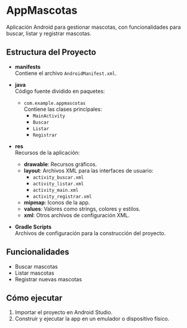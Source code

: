 # AppMascotas

Aplicación Android para gestionar mascotas, con funcionalidades para buscar, listar y registrar mascotas.

## Estructura del Proyecto

- **manifests**  
  Contiene el archivo `AndroidManifest.xml`.

- **java**  
  Código fuente dividido en paquetes:
    - `com.example.appmascotas`  
      Contiene las clases principales:
        - `MainActivity`
        - `Buscar`
        - `Listar`
        - `Registrar`

- **res**  
  Recursos de la aplicación:
    - **drawable**: Recursos gráficos.
    - **layout**: Archivos XML para las interfaces de usuario:
        - `activity_buscar.xml`
        - `activity_listar.xml`
        - `activity_main.xml`
        - `activity_registrar.xml`
    - **mipmap**: Iconos de la app.
    - **values**: Valores como strings, colores y estilos.
    - **xml**: Otros archivos de configuración XML.

- **Gradle Scripts**  
  Archivos de configuración para la construcción del proyecto.

## Funcionalidades

- Buscar mascotas
- Listar mascotas
- Registrar nuevas mascotas

## Cómo ejecutar

1. Importar el proyecto en Android Studio.
2. Construir y ejecutar la app en un emulador o dispositivo físico.


